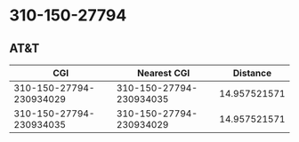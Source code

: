 # 310-150-27794
## AT&T


| CGI | Nearest CGI | Distance |
|-----|-------------|----------|
| 310-150-27794-230934029 | 310-150-27794-230934035 | 14.957521571 |
| 310-150-27794-230934035 | 310-150-27794-230934029 | 14.957521571 |

